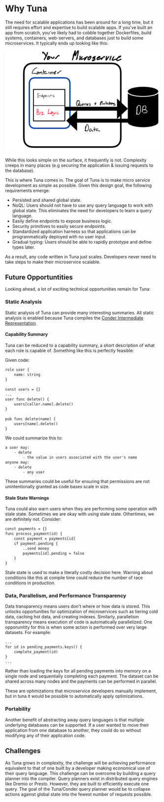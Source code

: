 # Why Tuna

The need for scalable applications has been around for a long time, but it still requires effort and expertise to build scalable apps. 
If you've built an app from scratch, you've likely had to cobble together Dockerfiles, build systems, containers, web-servers, and databases just to build some microservices. It typically ends up looking like this:

![prototypical microservice](imgs/prototypical_microservice.png)

While this looks simple on the surface, it frequently is not. Complexity creeps in many places (e.g securing the application & issuing requests to the database). 

This is where Tuna comes in. The goal of Tuna is to make micro service development as simple as possible. Given this design goal, the following requirements emerge:
- Persisted and shared global state.
- NoQL: Users should not have to use any query language to work with global state. This eliminates the need for developers to learn a query language.
- Easily define endpoints to expose business logic.
- Security primitives to easily secure endpoints.
- Standardized application harness so that applications can be programmatically deployed with no user input.
- Gradual typing: Users should be able to rapidly prototype and define types later.

As a result, any code written in Tuna just scales. Developers never need to take steps to make their microservice scalable.

## Future Opportuntities
Looking ahead, a lot of exciting technical opportunities remain for Tuna:

### Static Analysis
Static analysis of Tuna can provide many interesting summaries. All static analysis is enabled because Tuna compiles the [Conder Intermediate Representation](https://github.com/Conder-Systems/conder).
#### Capability Summary
Tuna can be reduced to a capability summary, a short description of what each role is capable of. Something like this is perfectly feasible:

Given code:

```
role user {
    name: string
}

const users = {}
...
user func delete() {
    users[caller.name].delete()
}

pub func delete(name) {
    users[name].delete()
}

```
We could summarize this to: 
```
a user may: 
    - delete
        - the value in users associated with the user's name
anyone may:
    - delete
        - any user
```

These summaries could be useful for ensuring that permissions are not unintentionally granted as code bases scale in size.

#### Stale State Warnings

Tuna could also warn users when they are performing some operation with stale state. Sometimes we are okay with using stale state. 
Othertimes, we are definitely not. Consider:

```
const payments = {}
func process_payment(id) {
    const payment = payments[id]
    if payment.pending {
        ..send money
        payments[id].pending = false
    }
}
```
Stale state is used to make a literally costly decision here. Warning about conditions like this at compile time could reduce the number of race conditions in production.

### Data, Parallelism, and Performance Transparency
Data transparency means users don't where or how data is stored. This unlocks opportunities for optimization of microservices such as tiering cold data, caching hot data, and creating indexes.
Similarly, parallelism transparency means execution of code is automatically parallelized. One opporunitity for this is when some action is performed over very large datasets. For example:

```
...
for id in pending_payments.keys() {
    complete_payment(id)
}
...
```
Rather than loading the keys for all pending payments into memory on a single node and sequentially completing each payment. The dataset can be shared across many nodes and the payments can be performed in parallel.

These are optimizations that microservice developers manually implement, but in tuna it would be possible to automatically apply optimizations.

### Portability
Another benefit of abstracting away query languages is that multiple underlying databases can be supported. If a user wanted to move their application from one database to another, they could do so without modifying any of their application code.


## Challenges

As Tuna grows in complexity, the challenge will be achieving performance equivalent to that of one built by a developer making economical use of their query language. This challenge can be overcome by building a query planner into the compiler. Query planners exist in distributed query engines like Dremio or Presto. However, they are built to efficiently execute one query. The goal of the Tuna/Conder query planner would be to collapse actions against global state into the fewest number of requests possible. 

